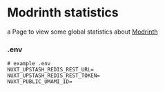 # Modrinth statistics

a Page to view some global statistics about [Modrinth](https://modrinth.com/)

### .env

```dotenv
# example .env
NUXT_UPSTASH_REDIS_REST_URL=
NUXT_UPSTASH_REDIS_REST_TOKEN=
NUXT_PUBLIC_UMAMI_ID=
```
